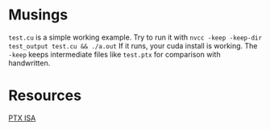 # Musings

`test.cu` is a simple working example. Try to run it with
`nvcc -keep -keep-dir test_output test.cu && ./a.out`
If it runs, your cuda install is working.
The `-keep` keeps intermediate files like `test.ptx` for comparison with handwritten.

# Resources

[PTX ISA](https://docs.nvidia.com/cuda/parallel-thread-execution/index.html)




